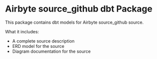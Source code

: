 # Airbyte source_github dbt Package

This package contains dbt models for Airbyte source_github source.

What it includes:

* A complete source description
* ERD model for the source
* Diagram documentation for the source

